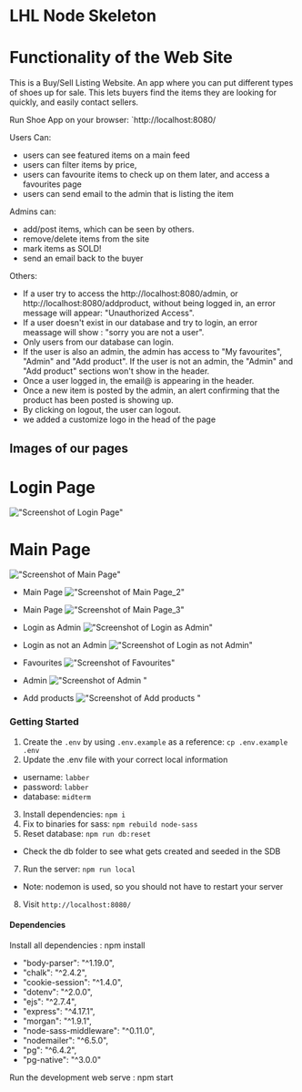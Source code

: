 LHL Node Skeleton
=========
# Functionality of the Web Site 

This is a Buy/Sell Listing Website.
An app where you can put different types of shoes up for sale. This lets buyers find the items they are looking for quickly, and easily contact sellers.


Run Shoe App on your browser: `http://localhost:8080/

Users Can:

- users can see featured items on a main feed
- users can filter items by price,
- users can favourite items to check up on them later, and access a favourites page
- users can send email to the admin that is listing the item

Admins can:

- add/post items, which can be seen by others.
- remove/delete items from the site
- mark items as SOLD!
- send an email back to the buyer 

Others:
- If a user try to access the http://localhost:8080/admin, or http://localhost:8080/addproduct, without being logged in, an error message will appear: "Unauthorized Access". 
- If a user doesn't exist in our database and try to login, an error meassage will show : "sorry you are not a user".
- Only users from our database can login. 
- If the user is also an admin, the admin has access to "My favourites", "Admin" and "Add product". If the user is not an admin, the "Admin" and "Add product" sections won't show in the header.
- Once a user logged in, the email@ is appearing in the header.
- Once a new item is posted by the admin, an alert confirming that the product has been posted is showing up.
- By clicking on logout, the user can logout.
- we added a customize logo in the head of the page


## Images of our pages

# Login Page
!["Screenshot of Login Page"](https://github.com/elodiebhs/Buy-Sell-Website/blob/master/docs/login.png)

# Main Page
!["Screenshot of Main Page"](https://github.com/elodiebhs/Buy-Sell-Website/blob/master/docs/main_1.png)

- Main Page
!["Screenshot of Main Page_2"](https://github.com/elodiebhs/Buy-Sell-Website/blob/master/docs/main_2.png)

- Main Page
!["Screenshot of Main Page_3"](https://github.com/elodiebhs/Buy-Sell-Website/blob/master/docs/main_3.png)

- Login as Admin
!["Screenshot of Login as Admin"](https://github.com/elodiebhs/Buy-Sell-Website/blob/master/docs/Admin%20access.png)

- Login as not an Admin
!["Screenshot of Login as not Admin"](https://github.com/elodiebhs/Buy-Sell-Website/blob/master/docs/not%20admin.png)

- Favourites
!["Screenshot of Favourites"](https://github.com/elodiebhs/Buy-Sell-Website/blob/master/docs/my_favourites.png)

- Admin
!["Screenshot of Admin "](https://github.com/elodiebhs/Buy-Sell-Website/blob/master/docs/Admin_page.png)

- Add products
!["Screenshot of Add products "](https://github.com/elodiebhs/Buy-Sell-Website/blob/master/docs/Add_products.png)


### Getting Started

1. Create the `.env` by using `.env.example` as a reference: `cp .env.example .env`
2. Update the .env file with your correct local information 
  - username: `labber` 
  - password: `labber` 
  - database: `midterm`
3. Install dependencies: `npm i`
4. Fix to binaries for sass: `npm rebuild node-sass`
5. Reset database: `npm run db:reset`
  - Check the db folder to see what gets created and seeded in the SDB
7. Run the server: `npm run local`
  - Note: nodemon is used, so you should not have to restart your server
8. Visit `http://localhost:8080/`

#### Dependencies

Install all dependencies : npm install

- "body-parser": "^1.19.0",
- "chalk": "^2.4.2",
- "cookie-session": "^1.4.0",
- "dotenv": "^2.0.0",
- "ejs": "^2.7.4",
- "express": "^4.17.1",
- "morgan": "^1.9.1",
- "node-sass-middleware": "^0.11.0",
- "nodemailer": "^6.5.0",
- "pg": "^6.4.2",
- "pg-native": "^3.0.0"

Run the development web serve : npm start

